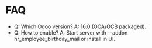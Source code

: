 # FAQ

- Q: Which Odoo version? A: 16.0 (OCA/OCB packaged).
- Q: How to enable? A: Start server with --addon hr_employee_birthday_mail or install in UI.
